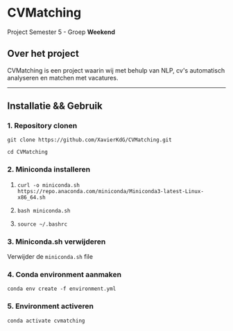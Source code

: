 # CVMatching
Project Semester 5 - Groep **Weekend**

## Over het project
CVMatching is een project waarin wij met behulp van NLP, cv's automatisch analyseren en matchen met vacatures.

---

## Installatie && Gebruik

### 1. Repository clonen
`git clone https://github.com/XavierKdG/CVMatching.git`

`cd CVMatching`

### 2. Miniconda installeren
1. `curl -o miniconda.sh https://repo.anaconda.com/miniconda/Miniconda3-latest-Linux-x86_64.sh`

2. `bash miniconda.sh`

3. `source ~/.bashrc`

### 3. Miniconda.sh verwijderen
Verwijder de `miniconda.sh` file

### 4. Conda environment aanmaken
`conda env create -f environment.yml`

### 5. Environment activeren

`conda activate cvmatching`

